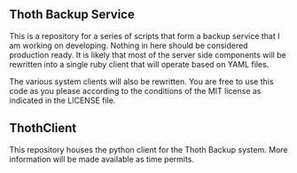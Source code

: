 ## Thoth Backup Service ##

This is a repository for a series of scripts that form a backup service that
I am working on developing. Nothing in here should be considered production
ready. It is likely that most of the server side components will be rewritten
into a single ruby client that will operate based on YAML files.

The various system clients will also be rewritten. You are free to use this
code as you please according to the conditions of the MIT license as indicated
in the LICENSE file.
## ThothClient ##
This repository houses the python client for the Thoth Backup system.
More information will be made available as time permits.
